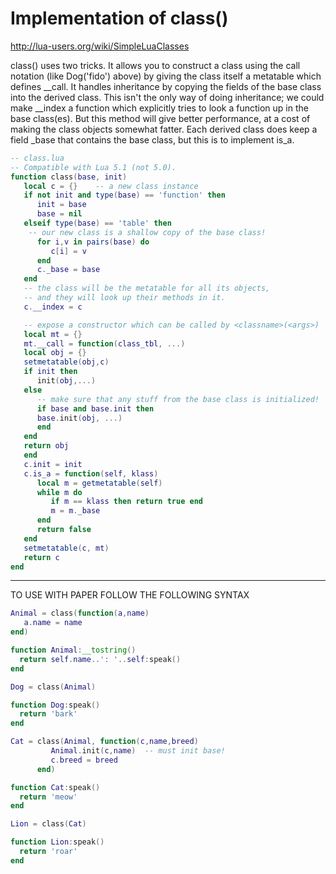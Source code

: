 # Implementation of class()
http://lua-users.org/wiki/SimpleLuaClasses

class() uses two tricks. It allows you to construct a class using the call notation (like Dog('fido') above) by giving the class itself a metatable which defines __call. It handles inheritance by copying the fields of the base class into the derived class. This isn't the only way of doing inheritance; we could make __index a function which explicitly tries to look a function up in the base class(es). But this method will give better performance, at a cost of making the class objects somewhat fatter. Each derived class does keep a field _base that contains the base class, but this is to implement is_a. 

```lua
-- class.lua
-- Compatible with Lua 5.1 (not 5.0).
function class(base, init)
   local c = {}    -- a new class instance
   if not init and type(base) == 'function' then
      init = base
      base = nil
   elseif type(base) == 'table' then
    -- our new class is a shallow copy of the base class!
      for i,v in pairs(base) do
         c[i] = v
      end
      c._base = base
   end
   -- the class will be the metatable for all its objects,
   -- and they will look up their methods in it.
   c.__index = c

   -- expose a constructor which can be called by <classname>(<args>)
   local mt = {}
   mt.__call = function(class_tbl, ...)
   local obj = {}
   setmetatable(obj,c)
   if init then
      init(obj,...)
   else 
      -- make sure that any stuff from the base class is initialized!
      if base and base.init then
      base.init(obj, ...)
      end
   end
   return obj
   end
   c.init = init
   c.is_a = function(self, klass)
      local m = getmetatable(self)
      while m do 
         if m == klass then return true end
         m = m._base
      end
      return false
   end
   setmetatable(c, mt)
   return c
end
```

-------------------------------------------------------------------------------


TO USE WITH PAPER FOLLOW THE FOLLOWING SYNTAX

```lua
Animal = class(function(a,name)
   a.name = name
end)

function Animal:__tostring()
  return self.name..': '..self:speak()
end

Dog = class(Animal)

function Dog:speak()
  return 'bark'
end

Cat = class(Animal, function(c,name,breed)
         Animal.init(c,name)  -- must init base!
         c.breed = breed
      end)

function Cat:speak()
  return 'meow'
end

Lion = class(Cat)

function Lion:speak()
  return 'roar'
end
```